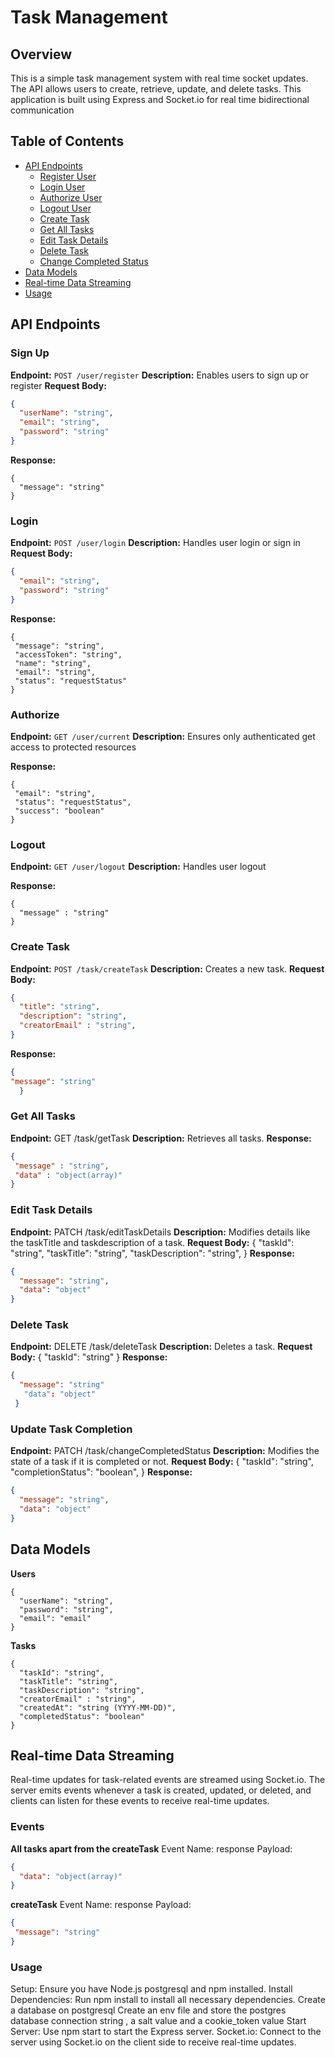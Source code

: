 # Task Management

## Overview

This is a simple task management system with real time socket updates. The API allows users to create, retrieve, update, and delete tasks. This application is built using Express and Socket.io for real time bidirectional communication

## Table of Contents

- [API Endpoints](#api-endpoints)
  - [Register User](#register)
  - [Login User](#login)
  - [Authorize User](#current)
  - [Logout User](#logout)
  - [Create Task](#create-task)
  - [Get All Tasks](#get-all-tasks)
  - [Edit Task Details](#edit-task-details)
  - [Delete Task](#delete-task)
  - [Change Completed Status](#change-completed-status)
- [Data Models](#data-models)
- [Real-time Data Streaming](#real-time-data-streaming)
- [Usage](#usage)


## API Endpoints


### Sign Up
**Endpoint:** `POST /user/register`
**Description:** Enables users to sign up or register
**Request Body:**
```json
{
  "userName": "string",
  "email": "string",
  "password": "string"
}
```
**Response:** 
```
{
  "message": "string"
}
```


### Login
**Endpoint:** `POST /user/login`
**Description:** Handles user login or sign in 
**Request Body:**
```json
{
  "email": "string",
  "password": "string"
}
```
**Response:** 
```
{
 "message": "string",
 "accessToken": "string",
 "name": "string",
 "email": "string",
 "status": "requestStatus"
}
```

### Authorize
**Endpoint:** `GET /user/current`
**Description:** Ensures only authenticated get access to protected resources

**Response:** 
```
{
 "email": "string",
 "status": "requestStatus",
 "success": "boolean"
}
```

### Logout
**Endpoint:** `GET /user/logout`
**Description:** Handles user logout

**Response:** 
```
{
  "message" : "string"
}
```



### Create Task
**Endpoint:** `POST /task/createTask`
**Description:** Creates a new task.
**Request Body:**
  ```json
  {
    "title": "string",
    "description": "string",
    "creatorEmail" : "string",
  }
   ```
  **Response:**
  ``` json
  {
  "message": "string"
    }
  ```


 ### Get All Tasks
**Endpoint:** GET /task/getTask
**Description:** Retrieves all tasks.
**Response:** 
```json
{
 "message" : "string",
 "data" : "object(array)"
}
```

### Edit Task Details
**Endpoint:** PATCH /task/editTaskDetails
**Description:** Modifies details like the taskTitle and taskdescription of a task.
**Request Body:**
{
  "taskId": "string",
  "taskTitle": "string",
  "taskDescription": "string",
}
**Response:**
```json
{
  "message": "string",
  "data": "object"
}
```


### Delete Task
**Endpoint:** DELETE /task/deleteTask
**Description:** Deletes a task.
**Request Body:**
{
  "taskId": "string"
}
**Response:**
```json
{
  "message": "string"
   "data": "object"
 }
```

### Update Task Completion
**Endpoint:** PATCH /task/changeCompletedStatus
**Description:** Modifies the state of a task if it is completed or not.
**Request Body:**
{
  "taskId": "string",
 "completionStatus": "boolean",
}
**Response:**
```json
{
  "message": "string",
  "data": "object"
}
```






## Data Models

**Users** 
```
{
  "userName": "string",
  "password": "string",
  "email": "email"
}
```



**Tasks** 
```
{
  "taskId": "string",
  "taskTitle": "string",
  "taskDescription": "string",
  "creatorEmail" : "string",
  "createdAt": "string (YYYY-MM-DD)",
  "completedStatus": "boolean"
}
```






## Real-time Data Streaming
Real-time updates for task-related events are streamed using Socket.io. The server emits events whenever a task is created, updated, or deleted, and clients can listen for these events to receive real-time updates.


### Events

**All tasks apart from the createTask**
Event Name: response
Payload:
```json
{
  "data": "object(array)"
}
```

 **createTask**
 Event Name: response
 Payload: 
 ```json
{
  "message": "string"
}
```





### Usage
Setup: Ensure you have Node.js postgresql and npm installed.
Install Dependencies: Run npm install to install all necessary dependencies.
Create a database on postgresql
Create an env file and store the postgres database connection string , a salt value and a cookie_token value
Start Server: Use npm start to start the Express server.
Socket.io: Connect to the server using Socket.io on the client side to receive real-time updates.




